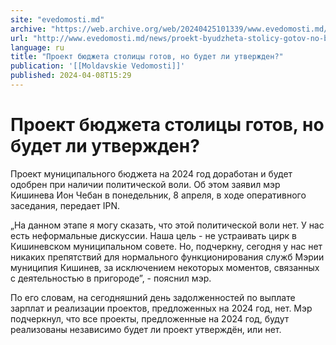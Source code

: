 ```yaml
---
site: "evedomosti.md"
archive: "https://web.archive.org/web/20240425101339/www.evedomosti.md/news/proekt-byudzheta-stolicy-gotov-no-budet-li-utverzhden"
url: "http://www.evedomosti.md/news/proekt-byudzheta-stolicy-gotov-no-budet-li-utverzhden"
language: ru
title: "Проект бюджета столицы готов, но будет ли утвержден?"
publication: '[[Moldavskie Vedomosti]]'
published: 2024-04-08T15:29
---
```


# Проект бюджета столицы готов, но будет ли утвержден?

Проект муниципального бюджета на 2024 год доработан и будет одобрен при наличии политической воли. Об этом заявил мэр Кишинева Ион Чебан в понедельник, 8 апреля, в ходе оперативного заседания, передает IPN.

„На данном этапе я могу сказать, что этой политической воли нет. У нас есть неформальные дискуссии. Наша цель - не устраивать цирк в Кишиневском муниципальном совете. Но, подчеркну, сегодня у нас нет никаких препятствий для нормального функционирования служб Мэрии муниципия Кишинев, за исключением некоторых моментов, связанных с деятельностью в пригороде”, - пояснил мэр.

По его словам, на сегодняшний день задолженностей по выплате зарплат и реализации проектов, предложенных на 2024 год, нет. Мэр подчеркнул, что все проекты, предложенные на 2024 год, будут реализованы независимо будет ли проект утверждён, или нет.